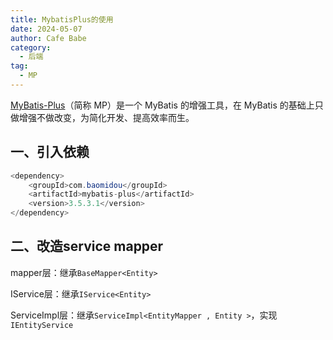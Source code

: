 ```yaml
---
title: MybatisPlus的使用
date: 2024-05-07
author: Cafe Babe
category:
  - 后端
tag:
  - MP
---
```


[MyBatis-Plus](https://mybatis.plus/)（简称 MP）是一个 MyBatis 的增强工具，在 MyBatis 的基础上只做增强不做改变，为简化开发、提高效率而生。

<!-- more -->

## 一、引入依赖

```java
<dependency>
    <groupId>com.baomidou</groupId>
    <artifactId>mybatis-plus</artifactId>
    <version>3.5.3.1</version>
</dependency>

```

## 二、改造service mapper

mapper层：继承`BaseMapper<Entity>`

IService层：继承`IService<Entity>`

ServiceImpl层：继承`ServiceImpl<EntityMapper , Entity >`，实现`IEntityService`
